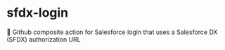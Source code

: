# sfdx-login
🔐 Github composite action for Salesforce login that uses a Salesforce DX (SFDX) authorization URL

